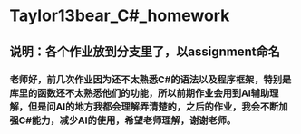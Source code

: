 # Taylor13bear_C#_homework
## 说明：各个作业放到**分支**里了，以assignment命名

### 老师好，前几次作业因为还不太熟悉C#的语法以及程序框架，特别是库里的函数还不太熟悉他们的功能，所以前期作业会用到AI辅助理解，但是问AI的地方我都会理解弄清楚的，之后的作业，我会不断加强C#能力，减少AI的使用，希望老师理解，谢谢老师。

